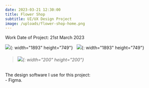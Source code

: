 ```yaml
---
date: 2023-03-21 12:30:00
title: Flower Shop
subtitle: UI/UX Design Project
image: /uploads/flower-shop-home.png
---
```

Work Date of Project: 21st March 2023

![](/uploads/flower-shop-home.png){: width="1893" height="749"} &nbsp; ![](/uploads/flower-shop-product-detail.png){: width="1893" height="749"}

> ###### ​​​​​​​![](/uploads/image.png){: width="200" height="200"}

The design software I use for this project:<br>\- Figma.
